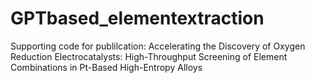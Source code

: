 # GPTbased_elementextraction
Supporting code for publilcation: Accelerating the Discovery of Oxygen Reduction Electrocatalysts: High-Throughput Screening of Element Combinations in Pt-Based High-Entropy Alloys
